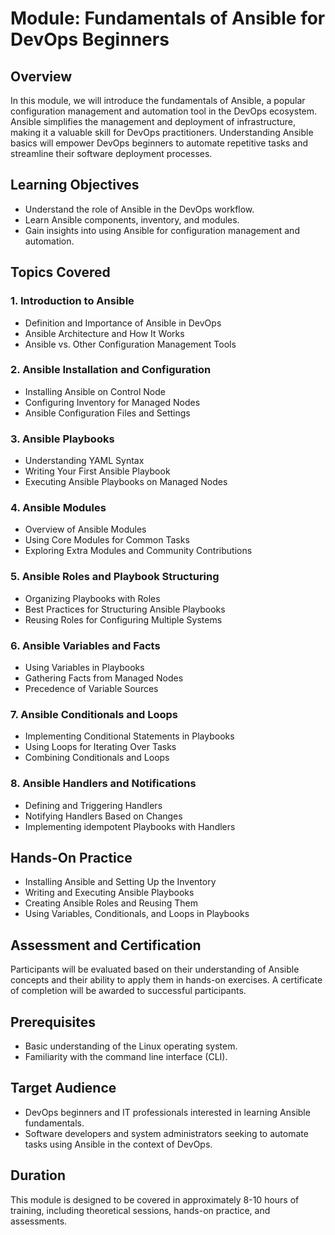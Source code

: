 # Module: Fundamentals of Ansible for DevOps Beginners

## Overview
In this module, we will introduce the fundamentals of Ansible, a popular configuration management and automation tool in the DevOps ecosystem. Ansible simplifies the management and deployment of infrastructure, making it a valuable skill for DevOps practitioners. Understanding Ansible basics will empower DevOps beginners to automate repetitive tasks and streamline their software deployment processes.

## Learning Objectives
- Understand the role of Ansible in the DevOps workflow.
- Learn Ansible components, inventory, and modules.
- Gain insights into using Ansible for configuration management and automation.

## Topics Covered

### 1. Introduction to Ansible
- Definition and Importance of Ansible in DevOps
- Ansible Architecture and How It Works
- Ansible vs. Other Configuration Management Tools

### 2. Ansible Installation and Configuration
- Installing Ansible on Control Node
- Configuring Inventory for Managed Nodes
- Ansible Configuration Files and Settings

### 3. Ansible Playbooks
- Understanding YAML Syntax
- Writing Your First Ansible Playbook
- Executing Ansible Playbooks on Managed Nodes

### 4. Ansible Modules
- Overview of Ansible Modules
- Using Core Modules for Common Tasks
- Exploring Extra Modules and Community Contributions

### 5. Ansible Roles and Playbook Structuring
- Organizing Playbooks with Roles
- Best Practices for Structuring Ansible Playbooks
- Reusing Roles for Configuring Multiple Systems

### 6. Ansible Variables and Facts
- Using Variables in Playbooks
- Gathering Facts from Managed Nodes
- Precedence of Variable Sources

### 7. Ansible Conditionals and Loops
- Implementing Conditional Statements in Playbooks
- Using Loops for Iterating Over Tasks
- Combining Conditionals and Loops

### 8. Ansible Handlers and Notifications
- Defining and Triggering Handlers
- Notifying Handlers Based on Changes
- Implementing idempotent Playbooks with Handlers

## Hands-On Practice
- Installing Ansible and Setting Up the Inventory
- Writing and Executing Ansible Playbooks
- Creating Ansible Roles and Reusing Them
- Using Variables, Conditionals, and Loops in Playbooks

## Assessment and Certification
Participants will be evaluated based on their understanding of Ansible concepts and their ability to apply them in hands-on exercises. A certificate of completion will be awarded to successful participants.

## Prerequisites
- Basic understanding of the Linux operating system.
- Familiarity with the command line interface (CLI).

## Target Audience
- DevOps beginners and IT professionals interested in learning Ansible fundamentals.
- Software developers and system administrators seeking to automate tasks using Ansible in the context of DevOps.

## Duration
This module is designed to be covered in approximately 8-10 hours of training, including theoretical sessions, hands-on practice, and assessments.
